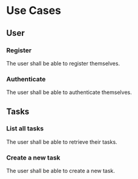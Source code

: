 # Use Cases

## User

### Register

The user shall be able to register themselves.

### Authenticate

The user shall be able to authenticate themselves.

## Tasks

### List all tasks

The user shall be able to retrieve their tasks.

### Create a new task

The user shall be able to create a new task.
